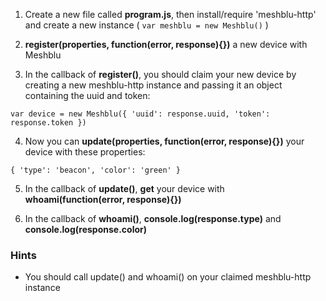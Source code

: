 1) Create a new file called **program.js**, then install/require 'meshblu-http'
  and create a new instance ( `var meshblu = new Meshblu()` )

2) **register(properties, function(error, response){})** a new device with Meshblu

3) In the callback of **register()**, you should claim your new device by creating
  a new meshblu-http instance and passing it an object containing the uuid and token:

  `var device = new Meshblu({ 'uuid': response.uuid, 'token': response.token })`

4) Now you can **update(properties, function(error, response){})** your device
  with these properties:

  `{ 'type': 'beacon', 'color': 'green' }`

5) In the callback of **update()**, **get** your device with **whoami(function(error, response){})**

6) In the callback of **whoami()**, **console.log(response.type)** and **console.log(response.color)**

### Hints

- You should call update() and whoami() on your claimed meshblu-http instance
